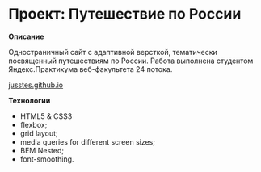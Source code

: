 # Проект: Путешествие по России

**Описание**

Одностраничный сайт с адаптивной версткой, тематически посвященный путешествиям по России. Работа выполнена студентом Яндекс.Практикума веб-факультета 24 потока.

[jusstes.github.io](https://jusstes.github.io/russian-travel/)

**Технологии**
* HTML5 & CSS3
* flexbox;
* grid layout;
* media queries for different screen sizes;
* BEM Nested;
* font-smoothing.
